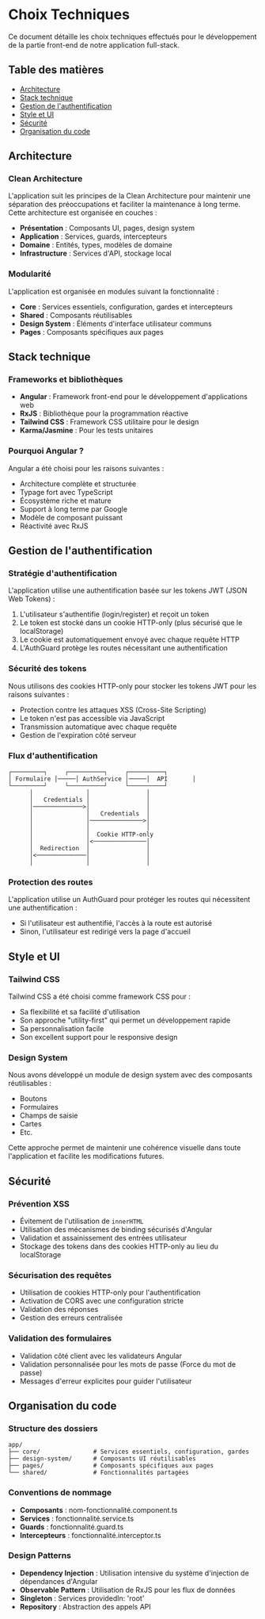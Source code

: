 # Choix Techniques

Ce document détaille les choix techniques effectués pour le développement de la partie front-end de notre application full-stack.

## Table des matières

- [Architecture](#architecture)
- [Stack technique](#stack-technique)
- [Gestion de l'authentification](#gestion-de-lauthentification)
- [Style et UI](#style-et-ui)
- [Sécurité](#sécurité)
- [Organisation du code](#organisation-du-code)

## Architecture

### Clean Architecture

L'application suit les principes de la Clean Architecture pour maintenir une séparation des préoccupations et faciliter la maintenance à long terme. Cette architecture est organisée en couches :

- **Présentation** : Composants UI, pages, design system
- **Application** : Services, guards, intercepteurs
- **Domaine** : Entités, types, modèles de domaine
- **Infrastructure** : Services d'API, stockage local

### Modularité

L'application est organisée en modules suivant la fonctionnalité :

- **Core** : Services essentiels, configuration, gardes et intercepteurs
- **Shared** : Composants réutilisables
- **Design System** : Éléments d'interface utilisateur communs
- **Pages** : Composants spécifiques aux pages

## Stack technique

### Frameworks et bibliothèques

- **Angular** : Framework front-end pour le développement d'applications web
- **RxJS** : Bibliothèque pour la programmation réactive
- **Tailwind CSS** : Framework CSS utilitaire pour le design
- **Karma/Jasmine** : Pour les tests unitaires

### Pourquoi Angular ?

Angular a été choisi pour les raisons suivantes :
- Architecture complète et structurée
- Typage fort avec TypeScript
- Écosystème riche et mature
- Support à long terme par Google
- Modèle de composant puissant
- Réactivité avec RxJS

## Gestion de l'authentification

### Stratégie d'authentification

L'application utilise une authentification basée sur les tokens JWT (JSON Web Tokens) :

1. L'utilisateur s'authentifie (login/register) et reçoit un token
2. Le token est stocké dans un cookie HTTP-only (plus sécurisé que le localStorage)
3. Le cookie est automatiquement envoyé avec chaque requête HTTP
4. L'AuthGuard protège les routes nécessitant une authentification

### Sécurité des tokens

Nous utilisons des cookies HTTP-only pour stocker les tokens JWT pour les raisons suivantes :
- Protection contre les attaques XSS (Cross-Site Scripting)
- Le token n'est pas accessible via JavaScript
- Transmission automatique avec chaque requête
- Gestion de l'expiration côté serveur

### Flux d'authentification

```
┌─────────┐     ┌──────────┐     ┌──────────┐
│ Formulaire │─────│ AuthService │─────│  API       │
└─────────┘     └──────────┘     └──────────┘
      │               │                │
      │   Credentials │                │
      │──────────────>│                │
      │               │   Credentials  │
      │               │───────────────>│
      │               │                │
      │               │  Cookie HTTP-only
      │               │<───────────────│
      │  Redirection  │                │
      │<──────────────│                │
      │               │                │
```

### Protection des routes

L'application utilise un AuthGuard pour protéger les routes qui nécessitent une authentification :
- Si l'utilisateur est authentifié, l'accès à la route est autorisé
- Sinon, l'utilisateur est redirigé vers la page d'accueil

## Style et UI

### Tailwind CSS

Tailwind CSS a été choisi comme framework CSS pour :
- Sa flexibilité et sa facilité d'utilisation
- Son approche "utility-first" qui permet un développement rapide
- Sa personnalisation facile
- Son excellent support pour le responsive design

### Design System

Nous avons développé un module de design system avec des composants réutilisables :
- Boutons
- Formulaires
- Champs de saisie
- Cartes
- Etc.

Cette approche permet de maintenir une cohérence visuelle dans toute l'application et facilite les modifications futures.

## Sécurité

### Prévention XSS

- Évitement de l'utilisation de `innerHTML` 
- Utilisation des mécanismes de binding sécurisés d'Angular
- Validation et assainissement des entrées utilisateur
- Stockage des tokens dans des cookies HTTP-only au lieu du localStorage

### Sécurisation des requêtes

- Utilisation de cookies HTTP-only pour l'authentification
- Activation de CORS avec une configuration stricte
- Validation des réponses
- Gestion des erreurs centralisée

### Validation des formulaires

- Validation côté client avec les validateurs Angular
- Validation personnalisée pour les mots de passe (Force du mot de passe)
- Messages d'erreur explicites pour guider l'utilisateur

## Organisation du code

### Structure des dossiers

```
app/
├── core/               # Services essentiels, configuration, gardes
├── design-system/      # Composants UI réutilisables
├── pages/              # Composants spécifiques aux pages
└── shared/             # Fonctionnalités partagées
```

### Conventions de nommage

- **Composants** : nom-fonctionnalité.component.ts
- **Services** : fonctionnalité.service.ts
- **Guards** : fonctionnalité.guard.ts
- **Intercepteurs** : fonctionnalité.interceptor.ts

### Design Patterns

- **Dependency Injection** : Utilisation intensive du système d'injection de dépendances d'Angular
- **Observable Pattern** : Utilisation de RxJS pour les flux de données
- **Singleton** : Services providedIn: 'root'
- **Repository** : Abstraction des appels API 
